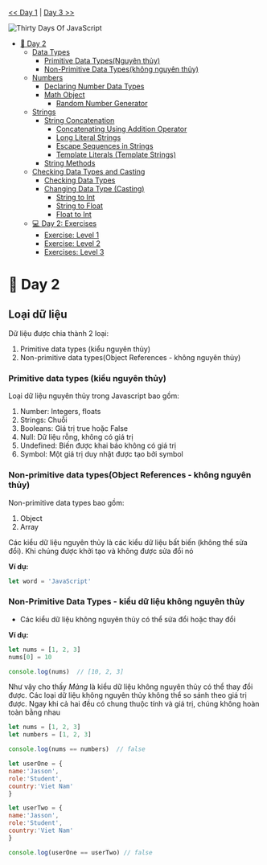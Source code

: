 
[<< Day 1](../readMe.md) | [Day 3 >>](../03_Day_Booleans_operators_date/03_booleans_operators_date.md)

![Thirty Days Of JavaScript](../images/banners/day_1_2.png)

- [📔 Day 2](#-day-2)
	- [Data Types](#data-types)
		- [Primitive Data Types(Nguyên thủy)](#primitive-data-types)
		- [Non-Primitive Data Types(không nguyên thủy)](#non-primitive-data-types)
	- [Numbers](#numbers)
		- [Declaring Number Data Types](#declaring-number-data-types)
		- [Math Object](#math-object)
			- [Random Number Generator](#random-number-generator)
	- [Strings](#strings)
		- [String Concatenation](#string-concatenation)
			- [Concatenating Using Addition Operator](#concatenating-using-addition-operator)
			- [Long Literal Strings](#long-literal-strings)
			- [Escape Sequences in Strings](#escape-sequences-in-strings)
			- [Template Literals (Template Strings)](#template-literals-template-strings)
		- [String Methods](#string-methods)
	- [Checking Data Types and Casting](#checking-data-types-and-casting)
		- [Checking Data Types](#checking-data-types)
		- [Changing Data Type (Casting)](#changing-data-type-casting)
			- [String to Int](#string-to-int)
			- [String to Float](#string-to-float)
			- [Float to Int](#float-to-int)
	- [💻 Day 2: Exercises](#-day-2-exercises)
		- [Exercise: Level 1](#exercise-level-1)
		- [Exercise: Level 2](#exercise-level-2)
		- [Exercises: Level 3](#exercises-level-3)
# 📔 Day 2
## Loại dữ liệu
Dữ liệu được chia thành 2 loại:
1. Primitive data types (kiểu nguyên thủy)
2. Non-primitive data types(Object References - không nguyên thủy)

### Primitive data types (kiểu nguyên thủy)

Loại dữ liệu nguyên thủy trong Javascript bao gồm:

1. Number: Integers, floats
2. Strings: Chuỗi
3. Booleans: Giá trị true hoặc False
4. Null: Dữ liệu rỗng, không có giá trị
5. Undefined: Biến được khai báo không có giá trị
6. Symbol: Một giá trị duy nhật được tạo bởi symbol

### Non-primitive data types(Object References - không nguyên thủy)

Non-primitive data types bao gồm:

1. Object
2. Array

Các kiểu dữ liệu nguyên thủy là các kiểu dữ liệu bất biến (không thể sửa đổi). Khi chúng được khởi tạo và không được sửa đổi nó

**Ví dụ:**
```js
let word = 'JavaScript'
```
### Non-Primitive Data Types - kiểu dữ liệu không nguyên thủy

- Các kiểu dữ liệu không nguyên thủy có thể sửa đổi hoặc thay đổi 

**Ví dụ:**

```js
let nums = [1, 2, 3]
nums[0] = 10

console.log(nums)  // [10, 2, 3]
```
Như vậy cho thấy *Mảng* là kiểu dữ liệu không nguyên thủy có thể thay đổi được. Các loại dữ liệu không nguyên thủy không thể so sánh theo giá trị được. Ngay khi cả hai đều có chung thuộc tính và giá trị, chúng không hoàn toàn bằng nhau

```js
let nums = [1, 2, 3]
let numbers = [1, 2, 3]

console.log(nums == numbers)  // false

let userOne = {
name:'Jasson',
role:'Student',
country:'Viet Nam'
}

let userTwo = {
name:'Jasson',
role:'Student',
country:'Viet Nam'
}

console.log(userOne == userTwo) // false
```

